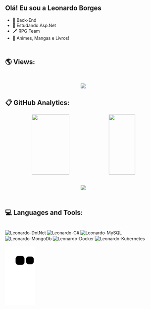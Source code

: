## Olá! Eu sou a Leonardo Borges

- 🔭 Back-End
- 🌱 Estudando Asp.Net 
- 🗡️ RPG Team
- 📖 Animes, Mangas e Livros!

## <br /> 🌎 Views:
<br>

<p align="center">
  <img width="300" src="https://profile-counter.glitch.me/LeonardoSBorges/count.svg" />
<p/>


## 📋 GitHub Analytics:

<div align="center">  
  <img width="49%" height="195px" src="https://github-readme-stats.vercel.app/api?username=LeonardoSBorges&show_icons=true&count_private=true&hide_border=true&title_color=00bfbf&icon_color=00bfbf&text_color=c9d1d9&bg_color=0d1117" /> 
  <img width="41%" height="195px" src="https://github-readme-stats.vercel.app/api/top-langs/?username=LeonardoSBorges&layout=compact&hide_border=true&title_color=00bfbf&text_color=00bfbf&bg_color=0d1117" />
</div>
</br>
<p align="center">
<img src="https://streak-stats.demolab.com?user=LeonardoSBorges&theme=sea&hide_border=true&background=0D1117&sideNums=00BFBF&currStreakNum=00BFBF&ring=31DD37&fire=2DFF15&sideLabels=79FFFA&dates=FFFFFF&currStreakLabel=79FFFA&stroke=2B53C9"/>
</p>





## <br />💻 Languages and Tools:
<div style="display: inline_block"><br>
  <img align="center" alt="Leonardo-DotNet" src="https://img.shields.io/badge/.NET-5C2D91?style=for-the-badge&logo=.net&logoColor=white">
   <img align="center" alt="Leonardo-C#"  src="https://img.shields.io/badge/C%23-239120?style=for-the-badge&logo=c-sharp&logoColor=white">
  <img align="center" alt="Leonardo-MySQL" src="https://img.shields.io/badge/MySQL-005C84?style=for-the-badge&logo=mysql&logoColor=white">
  <img align="center" alt="Leonardo-MongoDb" src="https://img.shields.io/badge/MongoDB-4EA94B?style=for-the-badge&logo=mongodb&logoColor=white">
  <img align="center" alt="Leonardo-Docker" src="https://img.shields.io/badge/docker-%230db7ed.svg?style=for-the-badge&logo=docker&logoColor=white">
  <img align="center" alt="Leonardo-Kubernetes" src="https://img.shields.io/badge/kubernetes-%23326ce5.svg?style=for-the-badge&logo=kubernetes&logoColor=white">
</div>

![Snake animation](https://github.com/LeonardoSBorges/LeonardoSBorges/blob/output/github-contribution-grid-snake.svg)
